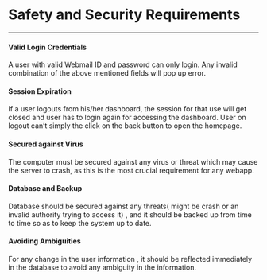 # Safety and Security Requirements


---

#### Valid Login Credentials
 A user with valid Webmail ID and password can only login. Any invalid combination of the above mentioned fields will pop up error.
#### Session Expiration
If a user logouts from his/her dashboard, the session for that use will get closed and user has to login again  for accessing the dashboard. User on logout can’t simply the click on the back button to open the homepage.
#### Secured against Virus 
The computer must be secured against any virus or threat which may cause the server to crash, as this is the most crucial requirement for any webapp.
#### Database and Backup
Database should be secured against any threats( might be crash or an invalid authority trying to access it) , and it should be backed up from time to time so as to keep the system up to date.
#### Avoiding Ambiguities
For any change in the user information , it should be reflected immediately in the database to avoid any ambiguity in the information.
